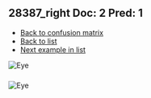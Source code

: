 ## 28387_right Doc: 2 Pred: 1
- [Back to confusion matrix](https://github.com/juliandewit/kaggle_retinopathy/blob/master/matrix.md)
- [Back to list](https://github.com/juliandewit/kaggle_retinopathy/blob/master/lists/21/list.md)
- [Next example in list](https://github.com/juliandewit/kaggle_retinopathy/blob/master/lists/21/28/28401_left.md)

![Eye](https://retinopaty.blob.core.windows.net/size1024/28387_right_2.jpeg)

### 

![Eye]()
